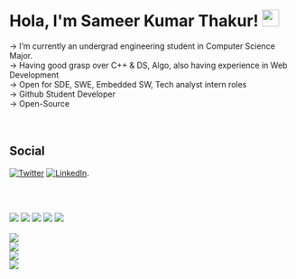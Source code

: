  ### <h1>Hola, I'm Sameer Kumar Thakur! <a target="_blank" rel="noopener noreferrer" href="https://raw.githubusercontent.com/MartinHeinz/MartinHeinz/master/wave.gif"><img src="https://raw.githubusercontent.com/MartinHeinz/MartinHeinz/master/wave.gif" width="30px" style="max-width:100%;"></a> </h1>

-> I’m currently an undergrad engineering student in Computer Science Major.<br>
-> Having good grasp over C++ & DS, Algo, also having experience in Web Development<br>
-> Open for SDE, SWE, Embedded SW, Tech analyst intern roles<br>
-> Github Student Developer<br>
-> Open-Source<br>
<br><br>
### <h2>Social </h2>
[![Twitter][1.2]][1] [![LinkedIn][2.2]][2].
<!-- Icons -->

[1.2]: http://i.imgur.com/wWzX9uB.png (twitter icon without padding)
[2.2]: https://raw.githubusercontent.com/MartinHeinz/MartinHeinz/master/linkedin-3-16.png (LinkedIn icon without padding)

<!-- Links to your social media accounts -->

[1]: https://twitter.com/SameerKumarTha2
[2]: https://www.linkedin.com/in/sameer-kumar-t-90b679102/
<br><br>

<p>
<img src="https://img.shields.io/badge/%3CProgramming%20Languages%3E-%3CC__C++__Python%3E-informational?style=flat&logo=%3CC_C++_Python%3E&logoColor=white&color=2bbc8a">
<img src="https://img.shields.io/badge/%3CWeb%20Technologies%3E-%3CHTML5__CSS3__PHP__Bootstrap__Javascript%3E-informational?style=flat&logo=%3CHTML5__CSS3__PHP__Bootstrap__Javascript%3E&logoColor=white&color=2bbc8a">
<img src="https://img.shields.io/badge/%3COS%3E-%3CWindows%3E-informational?style=flat&logo=%3CWindows%3E&logoColor=white&color=2bbc8a">
<img src="https://img.shields.io/badge/%3CTOOLS%3E-%3CECLIPSE__VSCODE__DAB__SUBLIME%3E-informational?style=flat&logo=%3CECLIPSE__VSCODE__DAB__SUBLIME%3E&logoColor=white&color=2bbc8a">
<img src="https://img.shields.io/badge/%3CCLOUD%3E-%3CIBM%20CLOUD%3E-informational?style=flat&logo=%3CIBM%20CLOUD%3E&logoColor=white&color=2bbc8a">
<br>
<br>

<img src="https://github-readme-stats.vercel.app/api?username=sameerkrt&&show_icons=true&title_color=0366d6&icon_color=bb2acf&text_color=151515&bg_color=ffffff">
<br>
 <img src="https://github-readme-stats.vercel.app/api/top-langs/?username=sameerkrt&layout=compact">
 <br>
<img src="https://camo.githubusercontent.com/b18700151a4ba3417a4af3c0835fd13c0ea7e756/68747470733a2f2f6769746875622d726561646d652d73746174732e76657263656c2e6170702f6170692f70696e2f3f757365726e616d653d6b697368616e6b7237393739267265706f3d706c6163656d656e74733475">
<br>
 <img src="https://github-readme-stats.vercel.app/api/pin/?username=sameerkrt&repo=corona_update">
<br>
<br>
<br></p>
